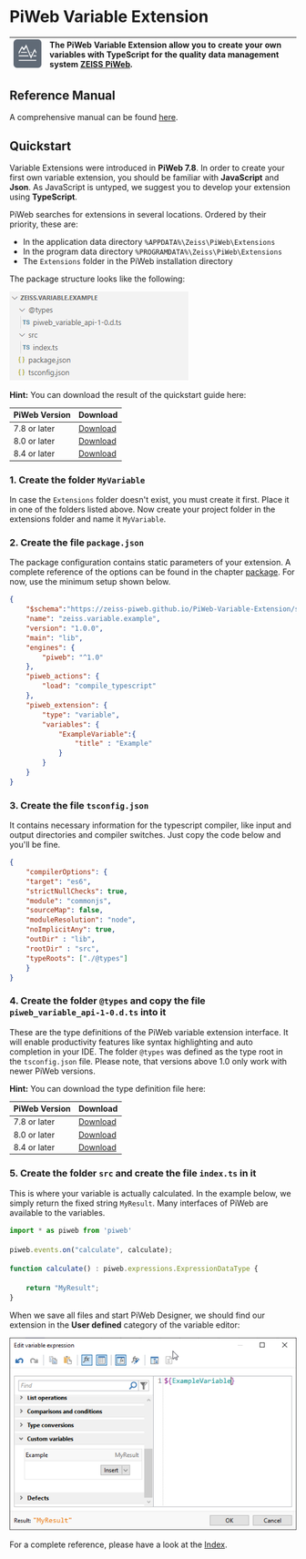 # PiWeb Variable Extension

| ![Zeiss IQS Logo](img/logo_128x128.png) | The PiWeb Variable Extension allow you to create your own variables with TypeScript for the quality data management system [ZEISS PiWeb](http://www.zeiss.com/industrial-metrology/en_de/products/software/piweb.html). |
|-|:-|

## Reference Manual

A comprehensive manual can be found [here](http://zeiss-piweb.github.io/PiWeb-Variable-Extension).

## Quickstart

Variable Extensions were introduced in **PiWeb 7.8**. In order to create your first own variable extension, you should be familiar with **JavaScript** and **Json**. As JavaScript is untyped, we suggest you to develop your extension using **TypeScript**.  

PiWeb searches for extensions in several locations. Ordered by their priority, these are:

* In the application data directory `%APPDATA%\Zeiss\PiWeb\Extensions`  
* In the program data directory `%PROGRAMDATA%\Zeiss\PiWeb\Extensions`
* The `Extensions` folder in the PiWeb installation directory

The package structure looks like the following:

<img class="framed" src="img/folder_structure.png"/>

**Hint:** You can download the result of the quickstart guide here:

| PiWeb Version         | Download                          |
|-----------------------|-----------------------------------|
| 7.8 or later | [Download](https://github.com/ZEISS-PiWeb/PiWeb-Variable-Extension/raw/master/MyVariable_1.0.zip)|
| 8.0 or later | [Download](https://github.com/ZEISS-PiWeb/PiWeb-Variable-Extension/raw/master/MyVariable_1.1.zip)|
| 8.4 or later | [Download](https://github.com/ZEISS-PiWeb/PiWeb-Variable-Extension/raw/master/MyVariable_1.2.zip)|

### 1. Create the folder `MyVariable` 

In case the `Extensions` folder doesn't exist, you must create it first. Place it in one of the folders listed above. Now create your project folder in the extensions folder and name it `MyVariable`.

### 2. Create the file `package.json`

The package configuration contains static parameters of your extension. A complete reference of the options can be found in the chapter [package](modules/package.html). For now, use the minimum setup shown below.

```json
{
	"$schema":"https://zeiss-piweb.github.io/PiWeb-Variable-Extension/schema.json",
	"name": "zeiss.variable.example",
	"version": "1.0.0",
	"main": "lib",
	"engines": {
		"piweb": "^1.0"
	},
	"piweb_actions": {
		"load": "compile_typescript"
	},
	"piweb_extension": {
		"type": "variable",
		"variables": {
			"ExampleVariable":{
				"title" : "Example"
			}
		}
	}
}
```


### 3. Create the file `tsconfig.json`

It contains necessary information for the typescript compiler, like input and output directories and compiler switches. Just copy the code below and you'll be fine.

```json
{
    "compilerOptions": {
    "target": "es6",
    "strictNullChecks": true,
    "module": "commonjs",
    "sourceMap": false,
    "moduleResolution": "node",
    "noImplicitAny": true,
    "outDir" : "lib",       
    "rootDir" : "src",
    "typeRoots": ["./@types"]
    }
}
```

### 4. Create the folder `@types` and copy the file `piweb_variable_api-1-0.d.ts` into it

These are the type definitions of the PiWeb variable extension interface. It will enable productivity features like syntax highlighting and auto completion in your IDE. The folder `@types` was defined as the type root in the `tsconfig.json` file. Please note, that versions above 1.0 only work with newer PiWeb versions.

**Hint:** You can download the type definition file here:

| PiWeb Version         | Download                          |
|-----------------------|-----------------------------------|
| 7.8 or later| [Download](https://github.com/ZEISS-PiWeb/PiWeb-Variable-Extension/raw/master/piweb-variable-api-1-0.d.ts) |
| 8.0 or later| [Download](https://github.com/ZEISS-PiWeb/PiWeb-Variable-Extension/raw/master/piweb-variable-api-1-1.d.ts) |
| 8.4 or later| [Download](https://github.com/ZEISS-PiWeb/PiWeb-Variable-Extension/raw/master/piweb-variable-api-1-2.d.ts) |


### 5. Create the folder `src` and create the file `index.ts` in it

 This is where your variable is actually calculated. In the example below, we simply return the fixed string `MyResult`. Many interfaces of PiWeb are available to the variables.

```TypeScript
import * as piweb from 'piweb'

piweb.events.on("calculate", calculate);

function calculate() : piweb.expressions.ExpressionDataType {

	return "MyResult";
}
```

When we save all files and start PiWeb Designer, we should find our extension in the **User defined** category of the variable editor:

<img src="img/toolbox_start.png">

For a complete reference, please have a look at the [Index](http://zeiss-piweb.github.io/PiWeb-Variable-Extension).
